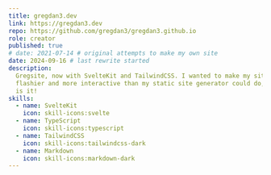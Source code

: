 ```yaml
---
title: gregdan3.dev
link: https://gregdan3.dev
repo: https://github.com/gregdan3/gregdan3.github.io
role: creator
published: true
# date: 2021-07-14 # original attempts to make my own site
date: 2024-09-16 # last rewrite started
description:
  Gregsite, now with SvelteKit and TailwindCSS. I wanted to make my site
  flashier and more interactive than my static site generator could do, and this
  is it!
skills:
  - name: SvelteKit
    icon: skill-icons:svelte
  - name: TypeScript
    icon: skill-icons:typescript
  - name: TailwindCSS
    icon: skill-icons:tailwindcss-dark
  - name: Markdown
    icon: skill-icons:markdown-dark
---
```


